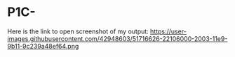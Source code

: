 # P1C-
Here is the link to open screenshot of my output:
https://user-images.githubusercontent.com/42948603/51716626-22106000-2003-11e9-9b11-9c239a48ef64.png
